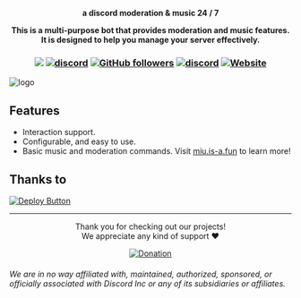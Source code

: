 <div align="center">
  <strong>
      <p>a discord moderation & music 24 / 7</p>
    <p>This is a multi-purpose bot that provides moderation and music features. It is designed to help you manage your server effectively.</p>
  </strong>
<h3 align="center">

![](https://visitor-badge.laobi.icu/badge?page_id=lrmn7.lrmn7&)
[![discord](https://img.shields.io/badge/Invite_Bot-5865F2.svg?&style=flat-square&logo=discord&logoColor=white&link=https://discord.com/api/oauth2/authorize?client_id=1089486211376222228&permissions=40269650586952&scope=bot%20applications.commands)](https://discord.com/api/oauth2/authorize?client_id=1089486211376222228&permissions=40269650586952&scope=bot%20applications.commands)
[![GitHub followers](https://img.shields.io/github/followers/miu-discord?label=Follow&style=social)](https://github.com/miu-discord)
[![discord](https://img.shields.io/badge/Join_Discord-5865F2.svg?&style=flat-square&logo=discord&logoColor=white&link=https://discord.gg/WFfjrQxnfH)](https://discord.gg/WFfjrQxnfH)
[![Website](https://img.shields.io/badge/Website-Visit%20Now-blue?style=flat&logo=About.me&logoColor=white)](https://miu.is-a.fun)

</h3>
</div>

![logo](https://cdn.discordapp.com/attachments/1098969636306960465/1149875338143350874/miukah.png)

## Features
- Interaction support.
- Configurable, and easy to use.
- Basic music and moderation commands.
Visit [miu.is-a.fun](https://miu.is-a.fun/) to learn more!

## Thanks to 
[![Deploy Button](https://cdn.hop.io/assets/deploy-button/button.svg)](https://console.hop.io/deploy-button)

----

<p align="center">Thank you for checking out our projects!<br>We appreciate any kind of support ❤️</p>
<p align="center">
  <a href="https://www.buymeacoffee.com/LRMN">
    <img alt="Donation" src="https://www.buymeacoffee.com/assets/img/custom_images/orange_img.png">
  </a>
</p>

###### We are in no way affiliated with, maintained, authorized, sponsored, or officially associated with Discord Inc or any of its subsidiaries or affiliates.
<!-- Heavily inspired by https://github.com/crunchy-lab !-->
